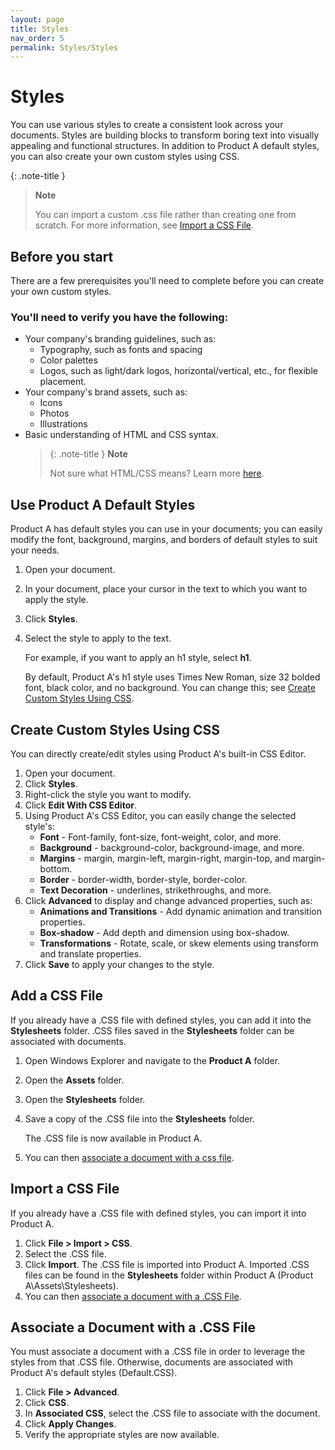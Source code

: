 ```yaml
---
layout: page
title: Styles
nav_order: 5
permalink: Styles/Styles
---
```

# Styles

You can use various styles to create a consistent look across your documents. Styles are building blocks to transform boring text into visually appealing and functional structures. In addition to Product A default styles, you can also create your own custom styles using CSS.

{: .note-title }
>**Note**
>
>You can import a custom .css file rather than creating one from scratch. For more information, see [Import a CSS File](#import-a-css-file).
>

## Before you start

There are a few prerequisites you'll need to complete before you can create your own custom styles.

### You'll need to verify you have the following:

* Your company's branding guidelines, such as:
  * Typography, such as fonts and spacing
  * Color palettes
  * Logos, such as light/dark logos, horizontal/vertical, etc., for flexible placement.
* Your company's brand assets, such as:
  * Icons
  * Photos
  * Illustrations
* Basic understanding of HTML and CSS syntax.
  > {: .note-title }
  >**Note** 
  >
  > Not sure what HTML/CSS means? Learn more [here](https://www.w3schools.com/html/html_css.asp).
  > 

## Use Product A Default Styles

Product A has default styles you can use in your documents; you can easily modify the font, background, margins, and borders of default styles to suit your needs.

1. Open your document.
2. In your document, place your cursor in the text to which you want to apply the style.
3. Click **Styles**.
4. Select the style to apply to the text.

    For example, if you want to apply an h1 style, select **h1**.
    
    By default, Product A's h1 style uses Times New Roman, size 32 bolded font, black color, and no background. You can change this; see [Create Custom Styles Using CSS](#create-custom-styles-using-css).

## Create Custom Styles Using CSS

You can directly create/edit styles using Product A's built-in CSS Editor.

1. Open your document.
2. Click **Styles**.
3. Right-click the style you want to modify.
4. Click **Edit With CSS Editor**.
5. Using Product A's CSS Editor, you can easily change the selected style's:
   * **Font** - Font-family, font-size, font-weight, color, and more.
   * **Background** - background-color, background-image, and more.
   * **Margins** - margin, margin-left, margin-right, margin-top, and margin-bottom.
   * **Border** - border-width, border-style, border-color.
   * **Text Decoration** - underlines, strikethroughs, and more.
6. Click **Advanced** to display and change advanced properties, such as:
   * **Animations and Transitions** - Add dynamic animation and transition properties.
   * **Box-shadow** - Add depth and dimension using box-shadow.
   * **Transformations** - Rotate, scale, or skew elements using transform and translate properties.
7. Click **Save** to apply your changes to the style.

## Add a CSS File

If you already have a .CSS file with defined styles, you can add it into the **Stylesheets** folder. .CSS files saved in the **Stylesheets** folder can be associated with documents.

1. Open Windows Explorer and navigate to the **Product A** folder.
2. Open the **Assets** folder.
3. Open the **Stylesheets** folder.
4. Save a copy of the .CSS file into the **Stylesheets** folder.
  
   The .CSS file is now available in Product A.
5. You can then [associate a document with a css file](#associate-a-document-with-a-css-file).

## Import a CSS File

If you already have a .CSS file with defined styles, you can import it into Product A.

1. Click **File > Import > CSS**.
2. Select the .CSS file.
3. Click **Import**.
    The .CSS file is imported into Product A. Imported .CSS files can be found in the **Stylesheets** folder within Product A (Product A\Assets\Stylesheets).
4. You can then [associate a document with a .CSS File](#associate-a-document-with-a-css-file).

## Associate a Document  with a .CSS File
You must associate a document with a .CSS file in order to leverage the styles from that .CSS file. Otherwise, documents are associated with Product A's default styles (Default.CSS).

1. Click **File > Advanced**.
2. Click **CSS**.
3. In **Associated CSS**, select the .CSS file to associate with the document.
4. Click **Apply Changes**.
5. Verify the appropriate styles are now available.